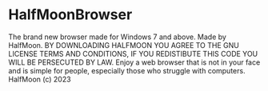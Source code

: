 # HalfMoonBrowser
The brand new browser made for Windows 7 and above. Made by HalfMoon.
BY DOWNLOADING HALFMOON YOU AGREE TO THE GNU LICENSE TERMS AND CONDITIONS,
IF YOU REDISTIBUTE THIS CODE YOU WILL BE PERSECUTED BY LAW.
Enjoy a web browser that is not in your face and is simple for people, especially those who struggle with computers.
HalfMoon (c) 2023
